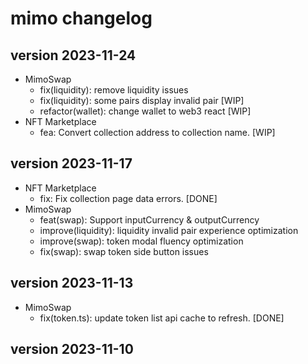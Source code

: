 # mimo changelog

## version 2023-11-24
- MimoSwap
    - fix(liquidity): remove liquidity issues
    - fix(liquidity): some pairs display invalid pair [WIP]
    - refactor(wallet): change wallet to web3 react [WIP]
- NFT Marketplace
    - fea: Convert collection address to collection name. [WIP]

## version 2023-11-17
- NFT Marketplace
    - fix: Fix collection page data errors. [DONE]
- MimoSwap
    - feat(swap): Support inputCurrency & outputCurrency
    - improve(liquidity): liquidity invalid pair experience optimization
    - improve(swap): token modal fluency optimization
    - fix(swap): swap token side button issues
## version 2023-11-13
- MimoSwap 
    - fix(token.ts): update token list api cache to refresh. [DONE]
## version 2023-11-10
